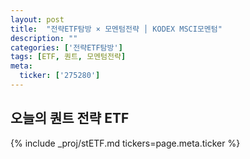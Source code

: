 ```yaml
---
layout: post
title:  "전략ETF탐방 × 모멘텀전략 │ KODEX MSCI모멘텀"
description: ""
categories: ['전략ETF탐방']
tags: [ETF, 퀀트, 모멘텀전략]
meta:
  ticker: ['275280']
---
```


## 오늘의 퀀트 전략 ETF

{% include _proj/stETF.md tickers=page.meta.ticker %}